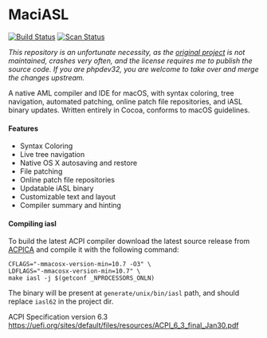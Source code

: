 MaciASL
=======

[![Build Status](https://travis-ci.org/acidanthera/MaciASL.svg?branch=master)](https://travis-ci.org/acidanthera/MaciASL) [![Scan Status](https://scan.coverity.com/projects/16447/badge.svg?flat=1)](https://scan.coverity.com/projects/16447)

_This repository is an unfortunate necessity, as the [original project](https://sourceforge.net/projects/maciasl/) is not maintained, crashes very often, and the license requires me to publish the source code. If you are phpdev32, you are welcome to take over and merge the changes upstream._

A native AML compiler and IDE for macOS, with syntax coloring, tree navigation, automated patching, online patch file repositories, and iASL binary updates. Written entirely in Cocoa, conforms to macOS guidelines.

#### Features
- Syntax Coloring
- Live tree navigation
- Native OS X autosaving and restore
- File patching
- Online patch file repositories
- Updatable iASL binary
- Customizable text and layout
- Compiler summary and hinting

#### Compiling iasl
To build the latest ACPI compiler download the latest source release from [ACPICA](https://www.acpica.org/downloads/) and compile it with the following command:
```
CFLAGS="-mmacosx-version-min=10.7 -O3" \
LDFLAGS="-mmacosx-version-min=10.7" \
make iasl -j $(getconf _NPROCESSORS_ONLN)
```
The binary will be present at `generate/unix/bin/iasl` path, and should replace `iasl62` in the project dir.

ACPI Specification version 6.3
https://uefi.org/sites/default/files/resources/ACPI_6_3_final_Jan30.pdf
